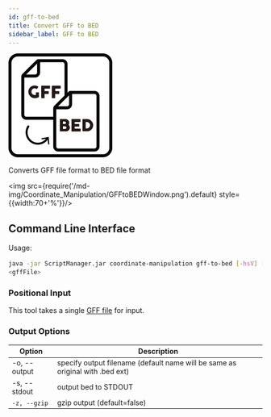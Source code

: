 ```yaml
---
id: gff-to-bed
title: Convert GFF to BED
sidebar_label: GFF to BED
---
```


![gff-to-bed](/icons/Coordinate_Manipulation/GFFtoBED_square.svg)

Converts GFF file format to BED file format

<img src={require('/md-img/Coordinate_Manipulation/GFFtoBEDWindow.png').default} style={{width:70+'%'}}/>


## Command Line Interface

Usage:
```bash
java -jar ScriptManager.jar coordinate-manipulation gff-to-bed [-hsV] [-o=<output>]
<gffFile>
```


### Positional Input

This tool takes a single [GFF file][gff-format] for input.


### Output Options

| Option | Description |
| ------ | ----------- |
| -o, --output | specify output filename (default name will be same as original with .bed ext) |
| -s, --stdout | output bed to STDOUT |
| `-z, --gzip`            | gzip output (default=false) |



[bed-format]:/docs/Guides/Getting-Started/file-formats#bed
[gff-format]:/docs/Guides/Getting-Started/file-formats#gff
